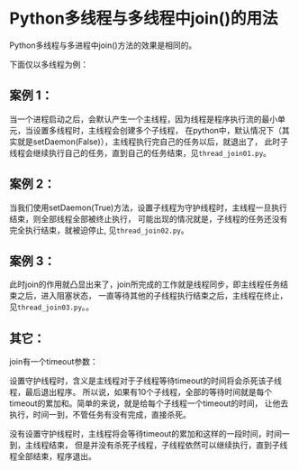 # Python多线程与多线程中join()的用法
Python多线程与多进程中join()方法的效果是相同的。

下面仅以多线程为例：
## 案例 1：
当一个进程启动之后，会默认产生一个主线程，因为线程是程序执行流的最小单元，当设置多线程时，主线程会创建多个子线程，
在python中，默认情况下（其实就是setDaemon(False)），主线程执行完自己的任务以后，就退出了，
此时子线程会继续执行自己的任务，直到自己的任务结束，见`thread_join01.py`。

## 案例 2：
当我们使用setDaemon(True)方法，设置子线程为守护线程时，主线程一旦执行结束，则全部线程全部被终止执行，
可能出现的情况就是，子线程的任务还没有完全执行结束，就被迫停止, 见`thread_join02.py`。

## 案例 3：
此时join的作用就凸显出来了，join所完成的工作就是线程同步，即主线程任务结束之后，进入阻塞状态，
一直等待其他的子线程执行结束之后，主线程在终止，见`thread_join03.py`。。

## 其它：
join有一个timeout参数：

设置守护线程时，含义是主线程对于子线程等待timeout的时间将会杀死该子线程，最后退出程序。
所以说，如果有10个子线程，全部的等待时间就是每个timeout的累加和。简单的来说，就是给每个子线程一个timeout的时间，
让他去执行，时间一到，不管任务有没有完成，直接杀死。

没有设置守护线程时，主线程将会等待timeout的累加和这样的一段时间，时间一到，主线程结束，
但是并没有杀死子线程，子线程依然可以继续执行，直到子线程全部结束，程序退出。
